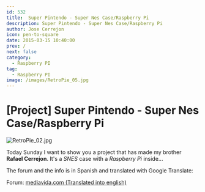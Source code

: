 ```yaml
---
id: 532
title:  Super Pintendo - Super Nes Case/Raspberry Pi
description: Super Pintendo - Super Nes Case/Raspberry Pi
author: Jose Cerrejon
icon: pen-to-square
date: 2015-03-15 10:40:00
prev: /
next: false
category:
  - Raspberry PI
tag:
  - Raspberry PI
image: /images/RetroPie_05.jpg
---
```


# [Project] Super Pintendo - Super Nes Case/Raspberry Pi

![RetroPie_02.jpg](/images/RetroPie_05.jpg)

Today Sunday I want to show you a project that has made my brother **Rafael Cerrejon**. It's a *SNES* case with a *Raspberry Pi* inside...

The forum and the info is in Spanish and translated with Google Translate:

Forum: [mediavida.com (Translated into english)](https://translate.google.com/translate?sl=auto&tl=en&js=y&prev=_t&hl=es&ie=UTF-8&u=http%3A%2F%2Fwww.mediavida.com%2Fforo%2Fhard-soft%2Fproyecto-super-pintendo-super-nes-caseraspberry-pi-531787&edit-text=)